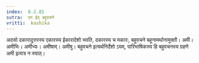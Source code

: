 ```yaml
---
index:  8.2.81
sutra:  एत ईद् बहुवचने
vritti:  kashika 
---
```


अदसो दकारादुत्तरस्य एकारस्य ईकारादेशो भवति, दकारस्य च मकारः, बहुवचने बहूनामर्थानामुक्तौ। अमी। अमीभिः। अमीभ्यः। अमीषाम्। अमीषु। बहुवचने इत्यर्थनिर्देशो ऽयम्, पारिभाषिकस्य हि बहुवचनस्य ग्रहणे अमी इत्यत्र न स्यात्।

